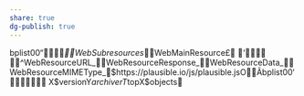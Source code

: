 ```yaml
---
share: true
dg-publish: true
---
```

bplist00“_WebSubresources_WebMainResource£‘	
^WebResourceURL_WebResourceResponse_WebResourceData_WebResourceMIMEType_$https://plausible.io/js/plausible.jsOÃbplist00‘
X$versionY$archiverT$topX$objects